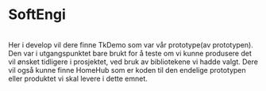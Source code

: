 # SoftEngi
<br> 
Her i develop vil dere finne TkDemo som var vår prototype(av prototypen). 
Den var i utgangspunktet bare brukt for å teste om vi kunne produsere det vil ønsket tidligere i prosjektet, ved bruk av bibliotekene vi hadde valgt.
Dere vil også kunne finne HomeHub som er koden til den endelige prototypen eller produktet vi skal levere i dette emnet.
</br>
